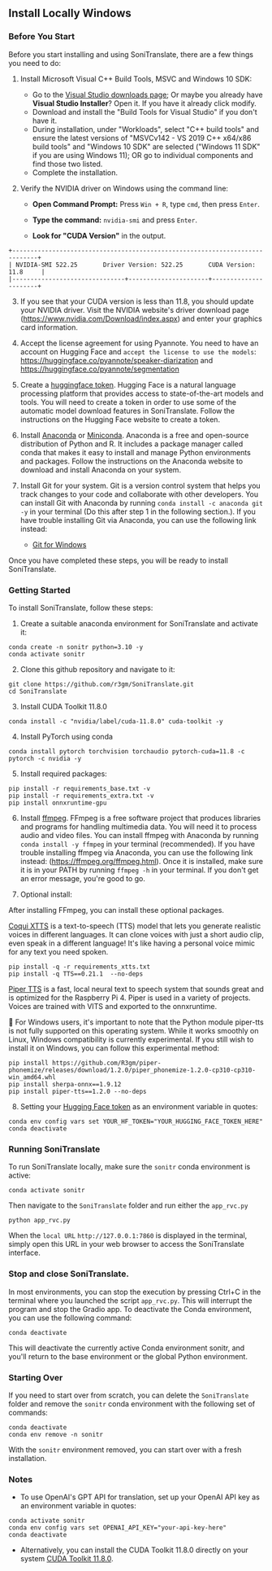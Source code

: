 ## Install Locally Windows

### Before You Start

Before you start installing and using SoniTranslate, there are a few things you need to do:

1. Install Microsoft Visual C++ Build Tools, MSVC and Windows 10 SDK:

    * Go to the [Visual Studio downloads page](https://visualstudio.microsoft.com/visual-cpp-build-tools/); Or maybe you already have **Visual Studio Installer**? Open it. If you have it already click modify.
    * Download and install the "Build Tools for Visual Studio" if you don't have it.
    * During installation, under "Workloads", select "C++ build tools" and ensure the latest versions of "MSVCv142 - VS 2019 C++ x64/x86 build tools" and "Windows 10 SDK"  are selected ("Windows 11 SDK" if you are using Windows 11); OR go to individual components and find those two listed.
    * Complete the installation.

2. Verify the NVIDIA driver on Windows using the command line:

    * **Open Command Prompt:** Press `Win + R`, type `cmd`, then press `Enter`.

    * **Type the command:** `nvidia-smi` and press `Enter`.

    * **Look for "CUDA Version"** in the output.

```
+-----------------------------------------------------------------------------+
| NVIDIA-SMI 522.25       Driver Version: 522.25       CUDA Version: 11.8     |
|-------------------------------+----------------------+----------------------+
```

3. If you see that your CUDA version is less than 11.8, you should update your NVIDIA driver. Visit the NVIDIA website's driver download page (https://www.nvidia.com/Download/index.aspx) and enter your graphics card information.

4. Accept the license agreement for using Pyannote. You need to have an account on Hugging Face and `accept the license to use the models`: https://huggingface.co/pyannote/speaker-diarization and https://huggingface.co/pyannote/segmentation
5. Create a [huggingface token](https://huggingface.co/settings/tokens). Hugging Face is a natural language processing platform that provides access to state-of-the-art models and tools. You will need to create a token in order to use some of the automatic model download features in SoniTranslate. Follow the instructions on the Hugging Face website to create a token.
6. Install [Anaconda](https://www.anaconda.com/) or [Miniconda](https://docs.anaconda.com/free/miniconda/miniconda-install/). Anaconda is a free and open-source distribution of Python and R. It includes a package manager called conda that makes it easy to install and manage Python environments and packages. Follow the instructions on the Anaconda website to download and install Anaconda on your system.
7. Install Git for your system. Git is a version control system that helps you track changes to your code and collaborate with other developers. You can install Git with Anaconda by running `conda install -c anaconda git -y` in your terminal (Do this after step 1 in the following section.). If you have trouble installing Git via Anaconda, you can use the following link instead:
   - [Git for Windows](https://git-scm.com/download/win)

Once you have completed these steps, you will be ready to install SoniTranslate.

### Getting Started

To install SoniTranslate, follow these steps:

1. Create a suitable anaconda environment for SoniTranslate and activate it:

```
conda create -n sonitr python=3.10 -y
conda activate sonitr
```

2. Clone this github repository and navigate to it:
```
git clone https://github.com/r3gm/SoniTranslate.git
cd SoniTranslate
```
3. Install CUDA Toolkit 11.8.0

```
conda install -c "nvidia/label/cuda-11.8.0" cuda-toolkit -y
```

4. Install PyTorch using conda
```
conda install pytorch torchvision torchaudio pytorch-cuda=11.8 -c pytorch -c nvidia -y
```

5. Install required packages:

```
pip install -r requirements_base.txt -v
pip install -r requirements_extra.txt -v
pip install onnxruntime-gpu
```

6. Install [ffmpeg](https://ffmpeg.org/download.html). FFmpeg is a free software project that produces libraries and programs for handling multimedia data. You will need it to process audio and video files. You can install ffmpeg with Anaconda by running `conda install -y ffmpeg` in your terminal (recommended). If you have trouble installing ffmpeg via Anaconda, you can use the following link instead: (https://ffmpeg.org/ffmpeg.html). Once it is installed, make sure it is in your PATH by running `ffmpeg -h` in your terminal. If you don't get an error message, you're good to go.

7. Optional install:

After installing FFmpeg, you can install these optional packages.

[Coqui XTTS](https://github.com/coqui-ai/TTS) is a text-to-speech (TTS) model that lets you generate realistic voices in different languages. It can clone voices with just a short audio clip, even speak in a different language! It's like having a personal voice mimic for any text you need spoken.

```
pip install -q -r requirements_xtts.txt
pip install -q TTS==0.21.1  --no-deps
```

[Piper TTS](https://github.com/rhasspy/piper) is a fast, local neural text to speech system that sounds great and is optimized for the Raspberry Pi 4. Piper is used in a variety of projects. Voices are trained with VITS and exported to the onnxruntime.

🚧 For Windows users, it's important to note that the Python module piper-tts is not fully supported on this operating system. While it works smoothly on Linux, Windows compatibility is currently experimental. If you still wish to install it on Windows, you can follow this experimental method:

```
pip install https://github.com/R3gm/piper-phonemize/releases/download/1.2.0/piper_phonemize-1.2.0-cp310-cp310-win_amd64.whl
pip install sherpa-onnx==1.9.12
pip install piper-tts==1.2.0 --no-deps
```

8. Setting your [Hugging Face token](https://huggingface.co/settings/tokens) as an environment variable in quotes:

```
conda env config vars set YOUR_HF_TOKEN="YOUR_HUGGING_FACE_TOKEN_HERE"
conda deactivate
```


### Running SoniTranslate

To run SoniTranslate locally, make sure the `sonitr` conda environment is active:

```
conda activate sonitr
```

Then navigate to the `SoniTranslate` folder and run either the `app_rvc.py`

```
python app_rvc.py
```
When the `local URL` `http://127.0.0.1:7860` is displayed in the terminal, simply open this URL in your web browser to access the SoniTranslate interface.

### Stop and close SoniTranslate.

In most environments, you can stop the execution by pressing Ctrl+C in the terminal where you launched the script `app_rvc.py`. This will interrupt the program and stop the Gradio app.
To deactivate the Conda environment, you can use the following command:

```
conda deactivate
```

This will deactivate the currently active Conda environment sonitr, and you'll return to the base environment or the global Python environment.

### Starting Over

If you need to start over from scratch, you can delete the `SoniTranslate` folder and remove the `sonitr` conda environment with the following set of commands:

```
conda deactivate
conda env remove -n sonitr
```

With the `sonitr` environment removed, you can start over with a fresh installation.

### Notes
-  To use OpenAI's GPT API for translation, set up your OpenAI API key as an environment variable in quotes:

```
conda activate sonitr
conda env config vars set OPENAI_API_KEY="your-api-key-here"
conda deactivate
```

- Alternatively, you can install the CUDA Toolkit 11.8.0  directly on your system [CUDA Toolkit 11.8.0](https://developer.nvidia.com/cuda-11-8-0-download-archive).